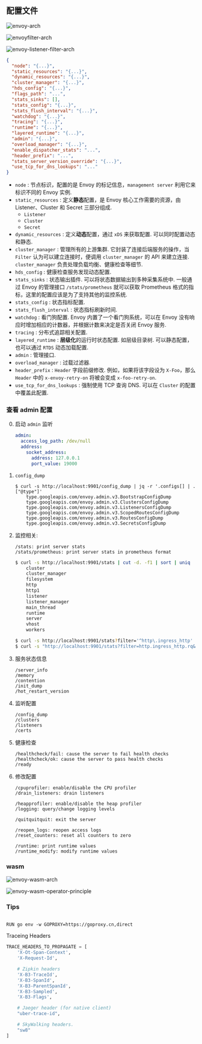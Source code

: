 ## 配置文件

![envoy-arch](imgs/envoy-arch.png)

![envoyfilter-arch](imgs/envoyfilter-arch.png)

![envoy-listener-filter-arch](imgs/envoy-listener-filter-arch.png)

```json
{
  "node": "{...}",
  "static_resources": "{...}",
  "dynamic_resources": "{...}",
  "cluster_manager": "{...}",
  "hds_config": "{...}",
  "flags_path": "...",
  "stats_sinks": [],
  "stats_config": "{...}",
  "stats_flush_interval": "{...}",
  "watchdog": "{...}",
  "tracing": "{...}",
  "runtime": "{...}",
  "layered_runtime": "{...}",
  "admin": "{...}",
  "overload_manager": "{...}",
  "enable_dispatcher_stats": "...",
  "header_prefix": "...",
  "stats_server_version_override": "{...}",
  "use_tcp_for_dns_lookups": "..."
}
```

- `node` : 节点标识，配置的是 Envoy 的标记信息，`management server` 利用它来标识不同的 Envoy 实例. 
- `static_resources` : 定义**静态**配置，是 Envoy 核心工作需要的资源，由 Listener、Cluster 和 Secret 三部分组成. 
  - `Listener`
  - `Cluster`
  - `Secret`
- `dynamic_resources` : 定义**动态**配置，通过 `xDS` 来获取配置. 可以同时配置动态和静态. 
- `cluster_manager` : 管理所有的上游集群. 它封装了连接后端服务的操作，当 `Filter` 认为可以建立连接时，便调用 `cluster_manager` 的 API 来建立连接. `cluster_manager` 负责处理负载均衡、健康检查等细节. 
- `hds_config` : 健康检查服务发现动态配置. 
- `stats_sinks` : 状态输出插件. 可以将状态数据输出到多种采集系统中. 一般通过 Envoy 的管理接口 `/stats/prometheus` 就可以获取 Prometheus 格式的指标，这里的配置应该是为了支持其他的监控系统. 
- `stats_config` : 状态指标配置. 
- `stats_flush_interval` : 状态指标刷新时间. 
- `watchdog` : 看门狗配置. Envoy 内置了一个看门狗系统，可以在 Envoy 没有响应时增加相应的计数器，并根据计数来决定是否关闭 Envoy 服务. 
- `tracing` : 分布式追踪相关配置. 
- `layered_runtime` : **层级化**的运行时状态配置. 如层级目录树. 可以静态配置，也可以通过 `RTDS` 动态加载配置. 
- `admin` : 管理接口. 
- `overload_manager` : 过载过滤器. 
- `header_prefix` : `Header` 字段前缀修改. 例如，如果将该字段设为 `X-Foo`，那么 `Header` 中的 `x-envoy-retry-on` 将被会变成 `x-foo-retry-on`. 
- `use_tcp_for_dns_lookups` : 强制使用 TCP 查询 DNS. 可以在 `Cluster` 的配置中覆盖此配置. 

### 查看 admin 配置
0. 启动 `admin` 监听

    ```yaml
    admin:
      access_log_path: /dev/null
      address:
        socket_address:
          address: 127.0.0.1
          port_value: 19000
    ```

1. `config_dump`

    ```shell
    $ curl -s http://localhost:9901/config_dump | jq -r '.configs[] | .["@type"]'
        type.googleapis.com/envoy.admin.v3.BootstrapConfigDump
        type.googleapis.com/envoy.admin.v3.ClustersConfigDump
        type.googleapis.com/envoy.admin.v3.ListenersConfigDump
        type.googleapis.com/envoy.admin.v3.ScopedRoutesConfigDump
        type.googleapis.com/envoy.admin.v3.RoutesConfigDump
        type.googleapis.com/envoy.admin.v3.SecretsConfigDump
    ```

2. 监控相关:

    ```
    /stats: print server stats
    /stats/prometheus: print server stats in prometheus format
    ```

    ```bash
    $ curl -s http://localhost:9901/stats | cut -d. -f1 | sort | uniq
        cluster
        cluster_manager
        filesystem
        http
        http1
        listener
        listener_manager
        main_thread
        runtime
        server
        vhost
        workers
    
    $ curl -s http://localhost:9901/stats?filter='^http\.ingress_http'
    $ curl -s "http://localhost:9901/stats?filter=http.ingress_http.rq&format=json" | jq '.stats'
    ```

3. 服务状态信息
    ```
    /server_info
    /memory
    /contention
    /init_dump
    /hot_restart_version
    ```

4. 监听配置
    ```
    /config_dump
    /clusters
    /listeners
    /certs
    ```

5. 健康检查
    ```
    /healthcheck/fail: cause the server to fail health checks
    /healthcheck/ok: cause the server to pass health checks
    /ready
    ```

6. 修改配置
    ```
    /cpuprofiler: enable/disable the CPU profiler
    /drain_listeners: drain listeners

    /heapprofiler: enable/disable the heap profiler
    /logging: query/change logging levels

    /quitquitquit: exit the server

    /reopen_logs: reopen access logs
    /reset_counters: reset all counters to zero

    /runtime: print runtime values
    /runtime_modify: modify runtime values

    ```

### wasm

![envoy-wasm-arch](imgs/envoy-wasm-arch.jpg)

![envoy-wasm-operator-principle](imgs/envoy-wasm-operator-principle.png)

### Tips

```shell

RUN go env -w GOPROXY=https://goproxy.cn,direct
```

Traceing Headers

```python
TRACE_HEADERS_TO_PROPAGATE = [
    'X-Ot-Span-Context',
    'X-Request-Id',

    # Zipkin headers
    'X-B3-TraceId',
    'X-B3-SpanId',
    'X-B3-ParentSpanId',
    'X-B3-Sampled',
    'X-B3-Flags',

    # Jaeger header (for native client)
    "uber-trace-id",

    # SkyWalking headers.
    "sw8"
]
```

